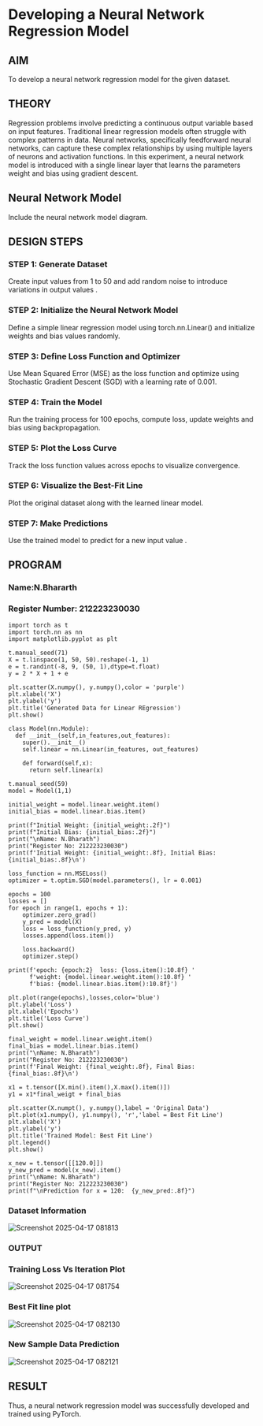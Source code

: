 # Developing a Neural Network Regression Model

## AIM
To develop a neural network regression model for the given dataset.

## THEORY
Regression problems involve predicting a continuous output variable based on input features. Traditional linear regression models often struggle with complex patterns in data. Neural networks, specifically feedforward neural networks, can capture these complex relationships by using multiple layers of neurons and activation functions. In this experiment, a neural network model is introduced with a single linear layer that learns the parameters weight and bias using gradient descent.

## Neural Network Model
Include the neural network model diagram.

## DESIGN STEPS
### STEP 1: Generate Dataset

Create input values  from 1 to 50 and add random noise to introduce variations in output values .

### STEP 2: Initialize the Neural Network Model

Define a simple linear regression model using torch.nn.Linear() and initialize weights and bias values randomly.

### STEP 3: Define Loss Function and Optimizer

Use Mean Squared Error (MSE) as the loss function and optimize using Stochastic Gradient Descent (SGD) with a learning rate of 0.001.

### STEP 4: Train the Model

Run the training process for 100 epochs, compute loss, update weights and bias using backpropagation.

### STEP 5: Plot the Loss Curve

Track the loss function values across epochs to visualize convergence.

### STEP 6: Visualize the Best-Fit Line

Plot the original dataset along with the learned linear model.

### STEP 7: Make Predictions

Use the trained model to predict  for a new input value .

## PROGRAM

### Name:N.Bhararth

### Register Number: 212223230030

```
import torch as t
import torch.nn as nn
import matplotlib.pyplot as plt

t.manual_seed(71)
X = t.linspace(1, 50, 50).reshape(-1, 1)
e = t.randint(-8, 9, (50, 1),dtype=t.float)
y = 2 * X + 1 + e

plt.scatter(X.numpy(), y.numpy(),color = 'purple')
plt.xlabel('X')
plt.ylabel('y')
plt.title('Generated Data for Linear REgression')
plt.show()

class Model(nn.Module):
  def __init__(self,in_features,out_features):
    super().__init__()
    self.linear = nn.Linear(in_features, out_features)

    def forward(self,x):
      return self.linear(x)

t.manual_seed(59)
model = Model(1,1)

initial_weight = model.linear.weight.item()
initial_bias = model.linear.bias.item()

print(f"Initial Weight: {initial_weight:.2f}")
print(f"Initial Bias: {initial_bias:.2f}")
print("\nName: N.Bharath")
print("Register No: 212223230030")
print(f'Initial Weight: {initial_weight:.8f}, Initial Bias: {initial_bias:.8f}\n')

loss_function = nn.MSELoss()
optimizer = t.optim.SGD(model.parameters(), lr = 0.001)

epochs = 100
losses = []
for epoch in range(1, epochs + 1):
    optimizer.zero_grad()
    y_pred = model(X)
    loss = loss_function(y_pred, y)
    losses.append(loss.item())

    loss.backward()
    optimizer.step()

print(f'epoch: {epoch:2}  loss: {loss.item():10.8f} '
      f'weight: {model.linear.weight.item():10.8f} '
      f'bias: {model.linear.bias.item():10.8f}')

plt.plot(range(epochs),losses,color='blue')
plt.ylabel('Loss')
plt.xlabel('Epochs')
plt.title('Loss Curve')
plt.show()

final_weight = model.linear.weight.item()
final_bias = model.linear.bias.item()
print("\nName: N.Bharath")
print("Register No: 212223230030")
print(f'Final Weight: {final_weight:.8f}, Final Bias: {final_bias:.8f}\n')

x1 = t.tensor([X.min().item(),X.max().item()])
y1 = x1*final_weigt + final_bias

plt.scatter(X.numpt(), y.numpy(),label = 'Original Data')
plt.plot(x1.numpy(), y1.numpy(), 'r','label = Best Fit Line')
plt.xlabel('X')
plt.ylabel('y')
plt.title('Trained Model: Best Fit Line')
plt.legend()
plt.show()

x_new = t.tensor([[120.0]])
y_new_pred = model(x_new).item()
print("\nName: N.Bharath")
print("Register No: 212223230030")
print(f"\nPrediction for x = 120:  {y_new_pred:.8f}")

```

### Dataset Information

![Screenshot 2025-04-17 081813](https://github.com/user-attachments/assets/6d24003b-67c0-4d21-a7b1-8f29d5ad61ce)

### OUTPUT
### Training Loss Vs Iteration Plot
![Screenshot 2025-04-17 081754](https://github.com/user-attachments/assets/252d14ff-ec3a-4270-9ed5-41b2f4a6aa09)
### Best Fit line plot
![Screenshot 2025-04-17 082130](https://github.com/user-attachments/assets/2f615acd-1227-4ec9-9c7b-2834ab44596c)

### New Sample Data Prediction
![Screenshot 2025-04-17 082121](https://github.com/user-attachments/assets/b5e70831-6be1-4398-9a9c-52695dd7c6c2)

## RESULT
Thus, a neural network regression model was successfully developed and trained using PyTorch.
